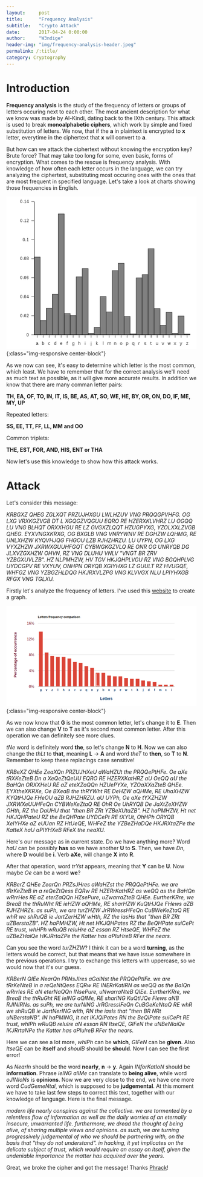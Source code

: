 ```yaml
---
layout:     post
title:      "Frequency Analysis"
subtitle:   "Crypto Attack"
date:       2017-04-24 0:00:00
author:     "W3ndige"
header-img: "img/frequency-analysis-header.jpeg"
permalink: /:title/
category: Cryptography
---
```


<h1>Introduction</h1>

<p><b>Frequency analysis</b> is the study of the frequency of letters or groups of letters occuring next to each other. The most ancient description for what we know was made by Al-Kindi, dating back to the IXth century. This attack is used to break <b>monoalphabetic ciphers</b>, which work by simple and fixed substitution of letters. We now, that if the <b>a</b> in plaintext is encrypted to <b>x</b> letter, everytime in the ciphertext that <b>x</b> will convert to <b>a</b>.  </p>

<p>But how can we attack the ciphertext without knowing the encryption key? Brute force? That may take too long for some, even basic, forms of encryption. What comes to the rescue is frequency analysis. With knowledge of how often each letter occurs in the language, we can try analyzing the ciphertext, substituting most occuring ones with the ones that are most frequent in specified language. Let's take a look at charts showing those frequencies in English. </p>

![Letter frequency in English](/img/frequency-analysis/english.png){:class="img-responsive center-block"}

<p>As we now can see, it's easy to determine which letter is the most common, which least. We have to remember that for the correct analysis we'll need as much text as possible, as it will give more accurate results. In addition we know that there are many comman letter pairs:  </p>

<p><b>TH, EA, OF, TO, IN, IT, IS, BE, AS, AT, SO, WE, HE, BY, OR, ON, DO, IF, ME, MY, UP </b></p>

<p>Repeated letters: </p>

<p><b>SS, EE, TT, FF, LL, MM and OO </b></p>

<p>Common triplets: </p>

<p><b>THE, EST, FOR, AND, HIS, ENT or THA </b></p>

<p>Now let's use this knowledge to show how this attack works. </p>

<h1>Attack</h1>

<p>Let's consider this message: </p>
<p><i>KRBGXZ QHEG ZGLXQT PRZUJHXGU LWLHZUV VNG PRQQGPVHFG. OG LXG VRXKGZVGB DT L XGQGZVQGUU EQRO RE HZERXKLVHRZ LU OGQQ LU VNG BLHQT ORXXHGU RE LZ GVGXZLQQT HZUGPYXG, YZOLXXLZVGB QHEG. EYXVNGXKRXG, OG BXGLB VNG VNRYWNV RE DGHZW LQHMG, RE UNLXHZW KYQVHJQG FHGOU LZB RJHZHRZU. LU UYPN, OG LXG VYXZHZW JXRWXGUUHFGQT CYBWGKGZVLQ RE ONR OG UNRYQB DG JLXVZGXHZW OHVN, RZ VNG DLUHU VNLV "VNGT BR ZRV YZBGXUVLZB". HZ NLPMHZW, HV TGV HKJQHPLVGU RZ VNG BGQHPLVG UYDCGPV RE VXYUV, ONHPN ORYQB XGIYHXG LZ GUULT RZ HVUGQE, WHFGZ VNG YZBGZHLDQG HKJRXVLZPG VNG KLVVGX NLU LPIYHXGB RFGX VNG TGLXU.</i></p>

<p>Firstly let's analyze the frequency of letters. I've used this <a href="http://md5decrypt.net/en/Letters-frequency-analysis/">website</a> to create a graph.</p>

![Letter frequency in message](/img/frequency-analysis/message-frequency.png){:class="img-responsive center-block"}

<p>As we now know that <b>G</b> is the most common letter, let's change it to <b>E</b>. Then we can also change <b>V</b> to <b>T</b> as it's second most common letter. After this operation we can definitely see more clues. </p>

<p><i>tNe</i> word is definitely word <b>the</b>, so let's change <b>N</b> to <b>H</b>. Now we can also change the <i>thLt</i> to <b>that</b>, meaning <b>L</b> -> <b>A</b> and word <i>theT</i> to <b>then</b>, so <b>T</b> to <b>N</b>. Remember to keep these replacings case sensitive!  </p>

<p><i>KRBeXZ QHEe ZeaXQn PRZUJHXeU aWaHZUt the PRQQePtHFe. Oe aXe tRXKeZteB Dn a XeQeZtQeUU EQRO RE HZERXKatHRZ aU OeQQ aU the BaHQn ORXXHeU RE aZ eteXZaQQn HZUePYXe, YZOaXXaZteB QHEe. EYXtheXKRXe, Oe BXeaB the thRYWht RE DeHZW aQHMe, RE UhaXHZW KYQtHJQe FHeOU aZB RJHZHRZU. aU UYPh, Oe aXe tYXZHZW JXRWXeUUHFeQn CYBWeKeZtaQ RE OhR Oe UhRYQB De JaXtZeXHZW OHth, RZ the DaUHU that "then BR ZRt YZBeXUtaZB". HZ haPMHZW, Ht net HKJQHPateU RZ the BeQHPate UYDCePt RE tXYUt, OhHPh ORYQB XeIYHXe aZ eUUan RZ HtUeQE, WHFeZ the YZBeZHaDQe HKJRXtaZPe the KatteX haU aPIYHXeB RFeX the neaXU.</i></p>

<p>Here's our message as in current state. Do we have anything more? Word <i>haU</i> can be possibly <b>has</b> so we have another <b>U</b> to <b>S</b>. Then, we have <i>Dn</i>, where <b>D</b> would be <b>i</b>. Verb <b>aXe</b>, will change <b>X</b> into <b>R</b>. </p>

<p>After that operation, word <i>trYst</i> appears, meaning that <b>Y</b> can be <b>U</b>. Now maybe <i>Oe</i> can be a word <b>we</b>? </p>

<p><i>KRBerZ QHEe ZearQn PRZsJHres aWaHZst the PRQQePtHFe. we are tRrKeZteB in a reQeZtQess EQRw RE HZERrKatHRZ as weQQ as the BaHQn wRrrHes RE aZ eterZaQQn HZsePure, uZwarraZteB QHEe. EurtherKRre, we BreaB the thRuWht RE ieHZW aQHMe, RE sharHZW KuQtHJQe FHews aZB RJHZHRZs. as suPh, we are turZHZW JrRWressHFeQn CuBWeKeZtaQ RE whR we shRuQB ie JartZerHZW wHth, RZ the iasHs that "then BR ZRt uZBerstaZB". HZ haPMHZW, Ht net HKJQHPates RZ the BeQHPate suiCePt RE trust, whHPh wRuQB reIuHre aZ essan RZ HtseQE, WHFeZ the uZBeZHaiQe HKJRrtaZPe the Katter has aPIuHreB RFer the nears.</i></p>

<p>Can you see the word <i>turZHZW</i>? I think it can be a word <b>turning</b>, as the letters would be correct, but that means that we have issue somewhere in the previous operations. I try to exchange this letters with uppercase, so we would now that it's our guess. </p>

<p><i>KRBerN QIEe NearQn PRNsJIres aGaINst the PRQQePtIFe. we are tRrKeNteB in a reQeNtQess EQRw RE INERrKatIRN as weQQ as the BaIQn wRrrIes RE aN eterNaQQn INsePure, uNwarraNteB QIEe. EurtherKRre, we BreaB the thRuGht RE ieING aQIMe, RE sharING KuQtIJQe FIews aNB RJINIRNs. as suPh, we are turNING JrRGressIFeQn CuBGeKeNtaQ RE whR we shRuQB ie JartNerING wIth, RN the iasIs that "then BR NRt uNBerstaNB". IN haPMING, It net IKJQIPates RN the BeQIPate suiCePt RE trust, whIPh wRuQB reIuIre aN essan RN ItseQE, GIFeN the uNBeNIaiQe IKJRrtaNPe the Katter has aPIuIreB RFer the nears.</i></p>

<p>Here we can see a lot more, <i>whIPh</i> can be <b>which</b>, <i>GIFeN</i> can be <b>given</b>. Also <i>ItseQE</i> can be <b>itself</b> and <i>shoulB</i> should be <b>should</b>. Now I can see the first error! </p>

<p>As <i>Nearln</i> should be the word <b>nearly</b>, <b>n</b> -> <b>y</b>. Again <i>INforKatIoN</i> should be <b>information</b>. Phrase <i>ieING alIMe</i> can translate to <b>being alive</b>, while word <i>oJINIoNs</i> is <b>opinions</b>. Now we are very close to the end, we have one more word <i>CudGemeNtal</i>, which is supposed to be <b>judgemental</b>. At this moment we have to take last few steps to correct this text, together with our knowledge of language. Here is the final message. </p>

<p><i>modern life nearly conspires against the collective. we are tormented by a relentless flow of information as well as the daily worries of an eternally insecure, unwarranted life. furthermore, we dread the thought of being alive, of sharing multiple views and opinions. as such, we are turning progressively judgemental of who we should be partnering with, on the basis that "they do not understand". in hacking, it yet implicates on the delicate subject of trust, which would require an essay on itself, given the undeniable importance the matter has acquired over the years.</i></p>

<p>Great, we broke the cipher and got the message! Thanks <a href="http://www.phrack.org/issues/69/6.html#article">Phrack</a>! </p>
